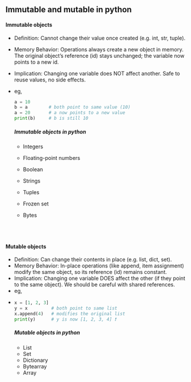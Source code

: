 ## Immutable and mutable in python



#### Immutable objects
- Definition: Cannot change their value once created (e.g. int, str, tuple).
- Memory Behavior: Operations always create a new object in memory.
The original object’s reference (id) stays unchanged; the variable now points to a new id.
- Implication: Changing one variable does NOT affect another. Safe to reuse values, no side effects.
- eg,
  ```py
  a = 10
  b = a        # both point to same value (10)
  a = 20       # a now points to a new value
  print(b)     # b is still 10 
  ```

  ##### Immutable objects in python
    - Integers
    - Floating-point numbers
    - Boolean
    - Strings
    - Tuples
    - Frozen set
    - Bytes
 
      <br/><br/>

#### Mutable objects
- Definition: Can change their contents in place (e.g. list, dict, set).
- Memory Behavior: In-place operations (like append, item assignment) modify the same object, so its reference (id) remains constant.
- Implication: Changing one variable DOES affect the other (if they point to the same object). We should be careful with shared references.
- eg,
- ```py
  x = [1, 2, 3]
  y = x         # both point to same list
  x.append(4)   # modifies the original list
  print(y)      # y is now [1, 2, 3, 4] ❗
  ```
  ##### Mutable objects in python
    - List
    - Set
    - Dictionary
    - Bytearray
    - Array
